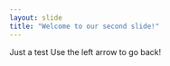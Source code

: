 ```yaml
---
layout: slide
title: "Welcome to our second slide!"
---
```

Just a test
Use the left arrow to go back!
